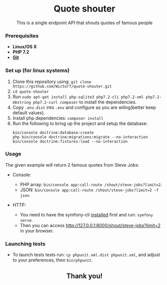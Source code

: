 <h1 align="center">
  Quote shouter
</h1>
<p align="center">This is a single endpoint API that shouts quotes of famous people </p>

### Prerequisites
 - **Linux/OS X**
 - **PHP 7.2**
 - [**Git**](https://www.atlassian.com/git/tutorials/install-git)

### Set up (for linux systems)
1. Clone this repository using: `git clone https://github.com/WictorT/quote-shouter.git`
2. `cd quote-shouter`
3. Run `sudo apt-get install php-sqlite3 php7.2-cli php7.2-xml php7.2-mbstring php7.2-curl composer` to install the dependencies.
4. Copy `.env.dist` into `.env` and configure as you are wiling(better keep default values).
5. Install php dependencies: `composer install`
6. Run the following to bring up the project and setup the database:
    ```
    bin/console doctrine:database:create
    php bin/console doctrine:migrations:migrate --no-interaction
    bin/console doctrine:fixtures:load --no-interaction
    ```

### Usage
The given example will return 2 famous quotes from Steve Jobs:
- Console: 
    - PHP array: `bin/console app:call-route /shout/steve-jobs?limit=2`.
    - JSON: `bin/console app:call-route /shout/steve-jobs?limit=2 -f json`.

- HTTP: 
    - You need to have the symfony-cli [installed](https://symfony.com/download) first and run: `symfony serve`.
    - Then you can access http://127.0.0.1:8000/shout/steve-jobs?limit=2 in your browser.

### Launching tests
- To launch tests tests run: `cp phpunit.xml.dist phpunit.xml`, and adjust to your preferences, then `bin/phpunit`.
<h2 align="center"> Thank you! </h2>
